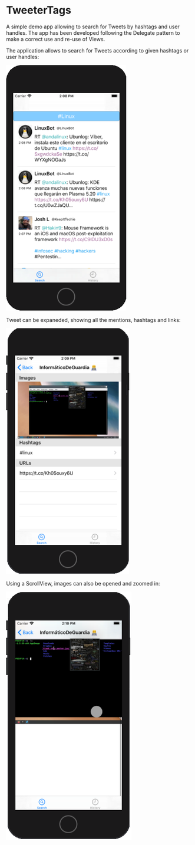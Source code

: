 # TweeterTags
A simple demo app allowing to search for Tweets by hashtags and user handles. The app has been developed following the Delegate pattern to make a correct use and re-use of Views.

The application allows to search for Tweets according to given hashtags or user handles: 

![Alt text](Screenshots\Screenshot1.png?raw=true "View1")

Tweet can be expaneded, showing all the mentions, hashtags and links:

![Alt text](Screenshots\Screenshot2.png?raw=true "View2")

Using a ScrollView, images can also be opened and zoomed in:

![Alt text](Screenshots\Screenshot3.png?raw=true "View3")